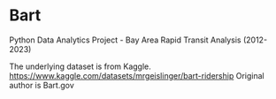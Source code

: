 # Bart
Python Data Analytics Project - Bay Area Rapid Transit Analysis (2012-2023)

The underlying dataset is from Kaggle. https://www.kaggle.com/datasets/mrgeislinger/bart-ridership
Original author is Bart.gov
